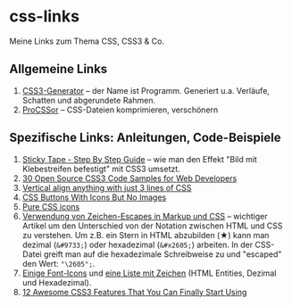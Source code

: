 css-links
=========

Meine Links zum Thema CSS, CSS3 &amp; Co.

## Allgemeine Links

1. [CSS3-Generator](http://css3generator.com) – der Name ist Programm. Generiert u.a. Verläufe, Schatten und abgerundete Rahmen.
2. [ProCSSor](http://procssorapp.com) – CSS-Dateien komprimieren, verschönern


## Spezifische Links: Anleitungen, Code-Beispiele
1. [Sticky Tape - Step By Step Guide](http://cssdemos.tupence.co.uk/stepbystep/stepbystep-stickytape.htm) – wie man den Effekt "Bild mit Klebestreifen befestigt" mit CSS3 umsetzt.
2. [30 Open Source CSS3 Code Samples for Web Developers](http://designwoop.com/2013/12/30-open-source-css3-code-samples-web-developers/)
3. [Vertical align anything with just 3 lines of CSS](http://zerosixthree.se/vertical-align-anything-with-just-3-lines-of-css/)
4. [CSS Buttons With Icons But No Images](http://www.paulund.co.uk/css-buttons-with-icons-but-no-images)
5. [Pure CSS icons](http://sherybrauner.com/samples/pure-css-icons/)
6. [Verwendung von Zeichen-Escapes in Markup und CSS](http://www.w3.org/International/questions/qa-escapes) – wichtiger Artikel um den Unterschied von der Notation zwischen HTML und CSS zu verstehen. Um z.B. ein Stern in HTML abzubilden (&#9733;) kann man dezimal (`&#9733;`) oder hexadezimal (`&#x2605;`) arbeiten. In der CSS-Datei greift man auf die hexadezimale Schreibweise zu und "escaped" den Wert: `"\2605";`.
7. [Einige Font-Icons](http://goetter.fr/unicode/) und [eine Liste mit Zeichen](http://www.gemeinde-michendorf.de/homepage/8sonstiges/entity.php) (HTML Entities, Dezimal und Hexadezimal).
8. [12 Awesome CSS3 Features That You Can Finally Start Using](http://tutorialzine.com/2013/10/12-awesome-css3-features-you-can-finally-use/)
